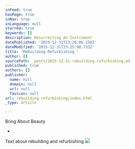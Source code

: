 ```yaml
---
inFeed: true
hasPage: true
inNav: true
inLanguage: null
starred: true
keywords: []
description: Resurrecting An Instrument
datePublished: '2015-12-31T23:26:06.150Z'
dateModified: '2015-12-31T23:25:08.733Z'
title: 'Rebuilding Refurbishing '
author: []
sourcePath: _posts/2015-12-31-rebuilding-refurbishing.md
published: true
authors: []
publisher:
  name: null
  domain: null
  url: null
  favicon: null
url: rebuilding-refurbishing/index.html
_type: Article

---
```

Bring About Beauty

-

Text about rebuilding and refurbishing
![](https://the-grid-user-content.s3-us-west-2.amazonaws.com/110aa199-41e0-4a26-b01c-a594214e83db.jpg)